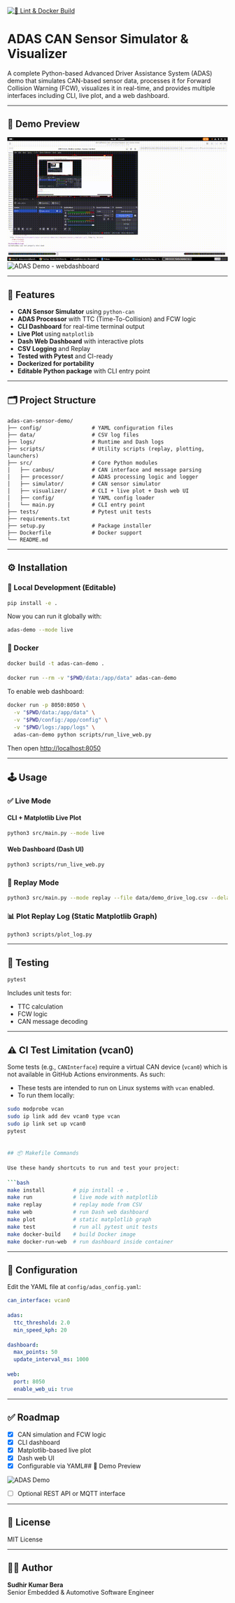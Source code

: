 [![🧼 Lint & Docker Build](https://github.com/sberaconnects/adas-can-sensor-demo/actions/workflows/python-lint-docker.yml/badge.svg)](https://github.com/sberaconnects/adas-can-sensor-demo/actions/workflows/python-lint-docker.yml)


# ADAS CAN Sensor Simulator & Visualizer

A complete Python-based Advanced Driver Assistance System (ADAS) demo that simulates CAN-based sensor data, processes it for Forward Collision Warning (FCW), visualizes it in real-time, and provides multiple interfaces including CLI, live plot, and a web dashboard.

---

## 🎥 Demo Preview

![ADAS Demo - liveplot](assets/adas-liveplot-demo.gif)
![ADAS Demo - webdashboard](assets/adas-web-dashboard-demo)

---

## 🚀 Features

- **CAN Sensor Simulator** using `python-can`
- **ADAS Processor** with TTC (Time-To-Collision) and FCW logic
- **CLI Dashboard** for real-time terminal output
- **Live Plot** using `matplotlib`
- **Dash Web Dashboard** with interactive plots
- **CSV Logging** and Replay
- **Tested with Pytest** and CI-ready
- **Dockerized for portability**
- **Editable Python package** with CLI entry point

---

## 🗂️ Project Structure

```
adas-can-sensor-demo/
├── config/                # YAML configuration files
├── data/                  # CSV log files
├── logs/                  # Runtime and Dash logs
├── scripts/               # Utility scripts (replay, plotting, launchers)
├── src/                   # Core Python modules
│   ├── canbus/            # CAN interface and message parsing
│   ├── processor/         # ADAS processing logic and logger
│   ├── simulator/         # CAN sensor simulator
│   ├── visualizer/        # CLI + live plot + Dash web UI
│   ├── config/            # YAML config loader
│   └── main.py            # CLI entry point
├── tests/                 # Pytest unit tests
├── requirements.txt
├── setup.py               # Package installer
├── Dockerfile             # Docker support
└── README.md
```

---

## ⚙️ Installation

### 🔧 Local Development (Editable)

```bash
pip install -e .
```

Now you can run it globally with:
```bash
adas-demo --mode live
```

### 🐳 Docker
```bash
docker build -t adas-can-demo .

docker run --rm -v "$PWD/data:/app/data" adas-can-demo
```

To enable web dashboard:
```bash
docker run -p 8050:8050 \
  -v "$PWD/data:/app/data" \
  -v "$PWD/config:/app/config" \
  -v "$PWD/logs:/app/logs" \
  adas-can-demo python scripts/run_live_web.py
```

Then open [http://localhost:8050](http://localhost:8050)

---

## 🕹️ Usage

### ✅ Live Mode

#### CLI + Matplotlib Live Plot
```bash
python3 src/main.py --mode live
```

#### Web Dashboard (Dash UI)
```bash
python3 scripts/run_live_web.py
```

### 🔁 Replay Mode
```bash
python3 src/main.py --mode replay --file data/demo_drive_log.csv --delay 0.3
```

### 📊 Plot Replay Log (Static Matplotlib Graph)
```bash
python3 scripts/plot_log.py
```

---

## 🧪 Testing

```bash
pytest
```

Includes unit tests for:
- TTC calculation
- FCW logic
- CAN message decoding

---

## ⚠️ CI Test Limitation (vcan0)

Some tests (e.g., `CANInterface`) require a virtual CAN device (`vcan0`) which is not available in GitHub Actions environments. As such:

- These tests are intended to run on Linux systems with `vcan` enabled.
- To run them locally:

```bash
sudo modprobe vcan
sudo ip link add dev vcan0 type vcan
sudo ip link set up vcan0
pytest


## 📦 Makefile Commands

Use these handy shortcuts to run and test your project:

```bash
make install         # pip install -e .
make run             # live mode with matplotlib
make replay          # replay mode from CSV
make web             # run Dash web dashboard
make plot            # static matplotlib graph
make test            # run all pytest unit tests
make docker-build    # build Docker image
make docker-run-web  # run dashboard inside container
```

---

## 🧰 Configuration

Edit the YAML file at `config/adas_config.yaml`:
```yaml
can_interface: vcan0

adas:
  ttc_threshold: 2.0
  min_speed_kph: 20

dashboard:
  max_points: 50
  update_interval_ms: 1000

web:
  port: 8050
  enable_web_ui: true
```

---

## ✅ Roadmap

- [x] CAN simulation and FCW logic
- [x] CLI dashboard
- [x] Matplotlib-based live plot
- [x] Dash web UI
- [x] Configurable via YAML## 🎥 Demo Preview

![ADAS Demo](assets/demo.gif)
- [ ] Optional REST API or MQTT interface

---

## 📄 License
MIT License

---

## 👨‍💻 Author
**Sudhir Kumar Bera**  
Senior Embedded & Automotive Software Engineer

